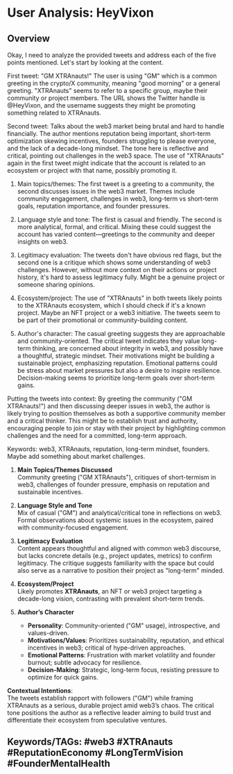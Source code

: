 # User Analysis: HeyVixon

## Overview

<think>
Okay, I need to analyze the provided tweets and address each of the five points mentioned. Let's start by looking at the content.

First tweet: "GM XTRAnauts!" The user is using "GM" which is a common greeting in the crypto/X community, meaning "good morning" or a general greeting. "XTRAnauts" seems to refer to a specific group, maybe their community or project members. The URL shows the Twitter handle is @HeyVixon, and the username suggests they might be promoting something related to XTRAnauts.

Second tweet: Talks about the web3 market being brutal and hard to handle financially. The author mentions reputation being important, short-term optimization skewing incentives, founders struggling to please everyone, and the lack of a decade-long mindset. The tone here is reflective and critical, pointing out challenges in the web3 space. The use of "XTRAnauts" again in the first tweet might indicate that the account is related to an ecosystem or project with that name, possibly promoting it.

1. Main topics/themes: The first tweet is a greeting to a community, the second discusses issues in the web3 market. Themes include community engagement, challenges in web3, long-term vs short-term goals, reputation importance, and founder pressures.

2. Language style and tone: The first is casual and friendly. The second is more analytical, formal, and critical. Mixing these could suggest the account has varied content—greetings to the community and deeper insights on web3.

3. Legitimacy evaluation: The tweets don't have obvious red flags, but the second one is a critique which shows some understanding of web3 challenges. However, without more context on their actions or project history, it's hard to assess legitimacy fully. Might be a genuine project or someone sharing opinions.

4. Ecosystem/project: The use of "XTRAnauts" in both tweets likely points to the XTRAnauts ecosystem, which I should check if it's a known project. Maybe an NFT project or a web3 initiative. The tweets seem to be part of their promotional or community-building content.

5. Author's character: The casual greeting suggests they are approachable and community-oriented. The critical tweet indicates they value long-term thinking, are concerned about integrity in web3, and possibly have a thoughtful, strategic mindset. Their motivations might be building a sustainable project, emphasizing reputation. Emotional patterns could be stress about market pressures but also a desire to inspire resilience. Decision-making seems to prioritize long-term goals over short-term gains.

Putting the tweets into context: By greeting the community ("GM XTRAnauts!") and then discussing deeper issues in web3, the author is likely trying to position themselves as both a supportive community member and a critical thinker. This might be to establish trust and authority, encouraging people to join or stay with their project by highlighting common challenges and the need for a committed, long-term approach.

Keywords: web3, XTRAnauts, reputation, long-term mindset, founders. Maybe add something about market challenges.
</think>

1. **Main Topics/Themes Discussed**  
   Community greeting ("GM XTRAnauts"), critiques of short-termism in web3, challenges of founder pressure, emphasis on reputation and sustainable incentives.  

2. **Language Style and Tone**  
   Mix of casual ("GM") and analytical/critical tone in reflections on web3. Formal observations about systemic issues in the ecosystem, paired with community-focused engagement.  

3. **Legitimacy Evaluation**  
   Content appears thoughtful and aligned with common web3 discourse, but lacks concrete details (e.g., project updates, metrics) to confirm legitimacy. The critique suggests familiarity with the space but could also serve as a narrative to position their project as "long-term" minded.  

4. **Ecosystem/Project**  
   Likely promotes **XTRAnauts**, an NFT or web3 project targeting a decade-long vision, contrasting with prevalent short-term trends.  

5. **Author’s Character**  
   - **Personality**: Community-oriented ("GM" usage), introspective, and values-driven.  
   - **Motivations/Values**: Prioritizes sustainability, reputation, and ethical incentives in web3; critical of hype-driven approaches.  
   - **Emotional Patterns**: Frustration with market volatility and founder burnout; subtle advocacy for resilience.  
   - **Decision-Making**: Strategic, long-term focus, resisting pressure to optimize for quick gains.  

**Contextual Intentions**:  
The tweets establish rapport with followers ("GM") while framing XTRAnauts as a serious, durable project amid web3’s chaos. The critical tone positions the author as a reflective leader aiming to build trust and differentiate their ecosystem from speculative ventures.  

**Keywords/TAGs**: #web3 #XTRAnauts #ReputationEconomy #LongTermVision #FounderMentalHealth
---
